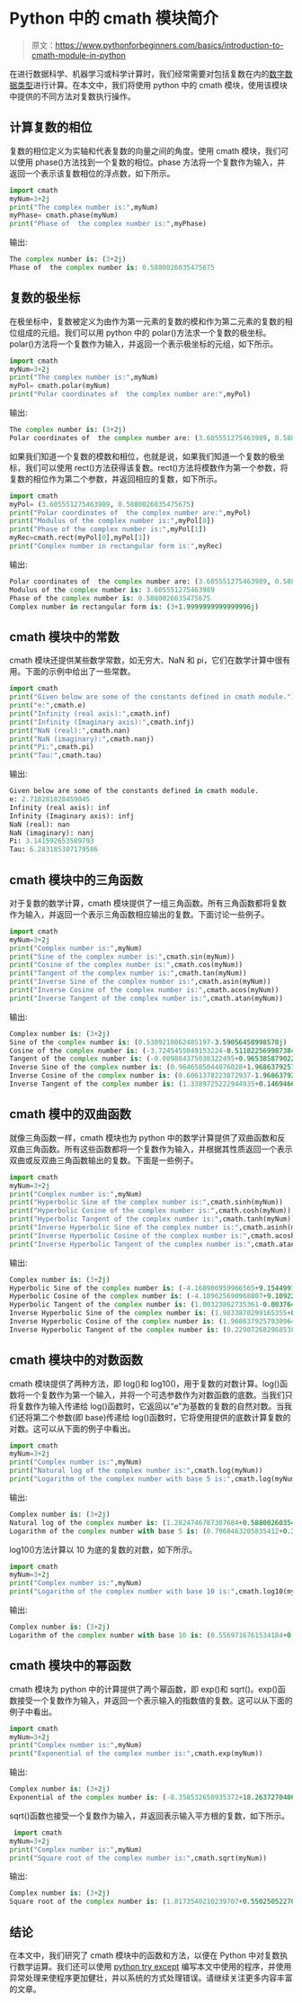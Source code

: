 # Python 中的 cmath 模块简介

> 原文：<https://www.pythonforbeginners.com/basics/introduction-to-cmath-module-in-python>

在进行数据科学、机器学习或科学计算时，我们经常需要对包括复数在内的[数字数据类型](https://www.pythonforbeginners.com/basics/numeric-types-python)进行计算。在本文中，我们将使用 python 中的 cmath 模块，使用该模块中提供的不同方法对复数执行操作。

## 计算复数的相位

复数的相位定义为实轴和代表复数的向量之间的角度。使用 cmath 模块，我们可以使用 phase()方法找到一个复数的相位。phase 方法将一个复数作为输入，并返回一个表示该复数相位的浮点数，如下所示。

```py
import cmath
myNum=3+2j
print("The complex number is:",myNum)
myPhase= cmath.phase(myNum)
print("Phase of  the complex number is:",myPhase)
```

输出:

```py
The complex number is: (3+2j)
Phase of  the complex number is: 0.5880026035475675
```

## 复数的极坐标

在极坐标中，复数被定义为由作为第一元素的复数的模和作为第二元素的复数的相位组成的元组。我们可以用 python 中的 polar()方法求一个复数的极坐标。polar()方法将一个复数作为输入，并返回一个表示极坐标的元组，如下所示。

```py
import cmath
myNum=3+2j
print("The complex number is:",myNum)
myPol= cmath.polar(myNum)
print("Polar coordinates of  the complex number are:",myPol)
```

输出:

```py
The complex number is: (3+2j)
Polar coordinates of  the complex number are: (3.605551275463989, 0.5880026035475675)
```

如果我们知道一个复数的模数和相位，也就是说，如果我们知道一个复数的极坐标，我们可以使用 rect()方法获得该复数。rect()方法将模数作为第一个参数，将复数的相位作为第二个参数，并返回相应的复数，如下所示。

```py
import cmath
myPol= (3.605551275463989, 0.5880026035475675)
print("Polar coordinates of  the complex number are:",myPol)
print("Modulus of the complex number is:",myPol[0])
print("Phase of the complex number is:",myPol[1])
myRec=cmath.rect(myPol[0],myPol[1])
print("Complex number in rectangular form is:",myRec)
```

输出:

```py
Polar coordinates of  the complex number are: (3.605551275463989, 0.5880026035475675)
Modulus of the complex number is: 3.605551275463989
Phase of the complex number is: 0.5880026035475675
Complex number in rectangular form is: (3+1.9999999999999996j)
```

## cmath 模块中的常数

cmath 模块还提供某些数学常数，如无穷大、NaN 和 pi，它们在数学计算中很有用。下面的示例中给出了一些常数。

```py
import cmath
print("Given below are some of the constants defined in cmath module.")
print("e:",cmath.e)
print("Infinity (real axis):",cmath.inf)
print("Infinity (Imaginary axis):",cmath.infj)
print("NaN (real):",cmath.nan)
print("NaN (imaginary):",cmath.nanj)
print("Pi:",cmath.pi)
print("Tau:",cmath.tau)
```

输出:

```py
Given below are some of the constants defined in cmath module.
e: 2.718281828459045
Infinity (real axis): inf
Infinity (Imaginary axis): infj
NaN (real): nan
NaN (imaginary): nanj
Pi: 3.141592653589793
Tau: 6.283185307179586
```

## cmath 模块中的三角函数

对于复数的数学计算，cmath 模块提供了一组三角函数。所有三角函数都将复数作为输入，并返回一个表示三角函数相应输出的复数。下面讨论一些例子。

```py
import cmath
myNum=3+2j
print("Complex number is:",myNum)
print("Sine of the complex number is:",cmath.sin(myNum))
print("Cosine of the complex number is:",cmath.cos(myNum))
print("Tangent of the complex number is:",cmath.tan(myNum))
print("Inverse Sine of the complex number is:",cmath.asin(myNum))
print("Inverse Cosine of the complex number is:",cmath.acos(myNum))
print("Inverse Tangent of the complex number is:",cmath.atan(myNum)) 
```

输出:

```py
Complex number is: (3+2j)
Sine of the complex number is: (0.5309210862485197-3.59056458998578j)
Cosine of the complex number is: (-3.7245455049153224-0.5118225699873846j)
Tangent of the complex number is: (-0.009884375038322495+0.965385879022133j)
Inverse Sine of the complex number is: (0.9646585044076028+1.9686379257930964j)
Inverse Cosine of the complex number is: (0.6061378223872937-1.9686379257930964j)
Inverse Tangent of the complex number is: (1.3389725222944935+0.14694666622552977j)
```

## cmath 模中的双曲函数

就像三角函数一样，cmath 模块也为 python 中的数学计算提供了双曲函数和反双曲三角函数。所有这些函数都将一个复数作为输入，并根据其性质返回一个表示双曲或反双曲三角函数输出的复数。下面是一些例子。

```py
import cmath
myNum=3+2j
print("Complex number is:",myNum)
print("Hyperbolic Sine of the complex number is:",cmath.sinh(myNum))
print("Hyperbolic Cosine of the complex number is:",cmath.cosh(myNum))
print("Hyperbolic Tangent of the complex number is:",cmath.tanh(myNum))
print("Inverse Hyperbolic Sine of the complex number is:",cmath.asinh(myNum))
print("Inverse Hyperbolic Cosine of the complex number is:",cmath.acosh(myNum))
print("Inverse Hyperbolic Tangent of the complex number is:",cmath.atanh(myNum)) 
```

输出:

```py
Complex number is: (3+2j)
Hyperbolic Sine of the complex number is: (-4.168906959966565+9.15449914691143j)
Hyperbolic Cosine of the complex number is: (-4.189625690968807+9.109227893755337j)
Hyperbolic Tangent of the complex number is: (1.00323862735361-0.003764025641504249j)
Inverse Hyperbolic Sine of the complex number is: (1.9833870299165355+0.5706527843210994j)
Inverse Hyperbolic Cosine of the complex number is: (1.9686379257930964+0.6061378223872937j)
Inverse Hyperbolic Tangent of the complex number is: (0.22907268296853878+1.4099210495965755j)
```

## cmath 模块中的对数函数

cmath 模块提供了两种方法，即 log()和 log10()，用于复数的对数计算。log()函数将一个复数作为第一个输入，并将一个可选参数作为对数函数的底数。当我们只将复数作为输入传递给 log()函数时，它返回以“e”为基数的复数的自然对数。当我们还将第二个参数(即 base)传递给 log()函数时，它将使用提供的底数计算复数的对数。这可以从下面的例子中看出。

```py
import cmath
myNum=3+2j
print("Complex number is:",myNum)
print("Natural log of the complex number is:",cmath.log(myNum))
print("Logarithm of the complex number with base 5 is:",cmath.log(myNum,5))
```

输出:

```py
Complex number is: (3+2j)
Natural log of the complex number is: (1.2824746787307684+0.5880026035475675j)
Logarithm of the complex number with base 5 is: (0.7968463205835412+0.36534655919610926j)
```

log10()方法计算以 10 为底的复数的对数，如下所示。

```py
import cmath
myNum=3+2j
print("Complex number is:",myNum)
print("Logarithm of the complex number with base 10 is:",cmath.log10(myNum))
```

输出:

```py
Complex number is: (3+2j)
Logarithm of the complex number with base 10 is: (0.5569716761534184+0.255366286065454j)
```

## cmath 模块中的幂函数

cmath 模块为 python 中的计算提供了两个幂函数，即 exp()和 sqrt()。exp()函数接受一个复数作为输入，并返回一个表示输入的指数值的复数。这可以从下面的例子中看出。

```py
import cmath
myNum=3+2j
print("Complex number is:",myNum)
print("Exponential of the complex number is:",cmath.exp(myNum)) 
```

输出:

```py
Complex number is: (3+2j)
Exponential of the complex number is: (-8.358532650935372+18.263727040666765j)
```

sqrt()函数也接受一个复数作为输入，并返回表示输入平方根的复数，如下所示。

```py
 import cmath
myNum=3+2j
print("Complex number is:",myNum)
print("Square root of the complex number is:",cmath.sqrt(myNum)) 
```

输出:

```py
Complex number is: (3+2j)
Square root of the complex number is: (1.8173540210239707+0.5502505227003375j)
```

## 结论

在本文中，我们研究了 cmath 模块中的函数和方法，以便在 Python 中对复数执行数学运算。我们还可以使用 [python try except](https://www.pythonforbeginners.com/error-handling/python-try-and-except) 编写本文中使用的程序，并使用异常处理来使程序更加健壮，并以系统的方式处理错误。请继续关注更多内容丰富的文章。